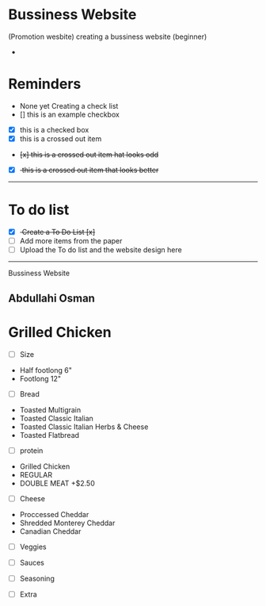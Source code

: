 # Bussiness Website 
(Promotion wesbite)
 creating a bussiness website (beginner)


- <hyphen>

# Reminders
- None yet
Creating a check list
- [] this is an example checkbox
- [x] this is a checked box
- [x] this is a crossed out item
- <del> [x] this is a crossed out item hat looks odd</del>
- [x] <del> this is a crossed out item that looks better </del>



---

# To do list
- [x] <del> Create a To Do List [x] <del>
- [ ] Add more items from the paper
- [ ] Upload the To do list and the website design here

---

Bussiness Website

## Abdullahi Osman

# Grilled Chicken 
- [ ] Size 
- <hyphen> Half footlong 6"
- <hyphen> Footlong 12"

- [ ] Bread 
- <hyphen> Toasted Multigrain
- <hyphen> Toasted Classic Italian 
- <hyphen> Toasted Classic Italian Herbs & Cheese
- <hyphen> Toasted Flatbread
- [ ] protein 
- <hyphen> Grilled Chicken 
- <hyphen> REGULAR                 
- <hyphen> DOUBLE MEAT +$2.50
- [ ] Cheese 
- <hyphen> Proccessed Cheddar
- <hyphen> Shredded Monterey Cheddar
- <hyphen> Canadian Cheddar
- [ ] Veggies 

- [ ] Sauces 

- [ ] Seasoning 

- [ ] Extra 








